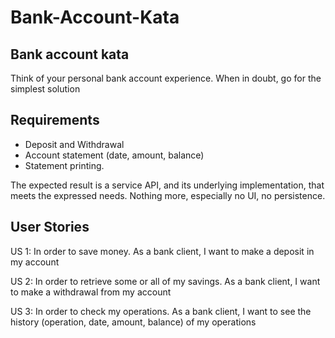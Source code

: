 # Bank-Account-Kata

Bank account kata
-----------------
Think of your personal bank account experience. When in doubt, go for the simplest solution


Requirements
------------
- Deposit and Withdrawal
- Account statement (date, amount, balance)
- Statement printing.

The expected result is a service API, and its underlying implementation, that meets the expressed needs.
Nothing more, especially no UI, no persistence.


User Stories
------------
US 1:
In order to save money.
As a bank client,
I want to make a deposit in my account


US 2:
In order to retrieve some or all of my savings.
As a bank client,
I want to make a withdrawal from my account


US 3:
In order to check my operations.
As a bank client,
I want to see the history (operation, date, amount, balance) of my operations
